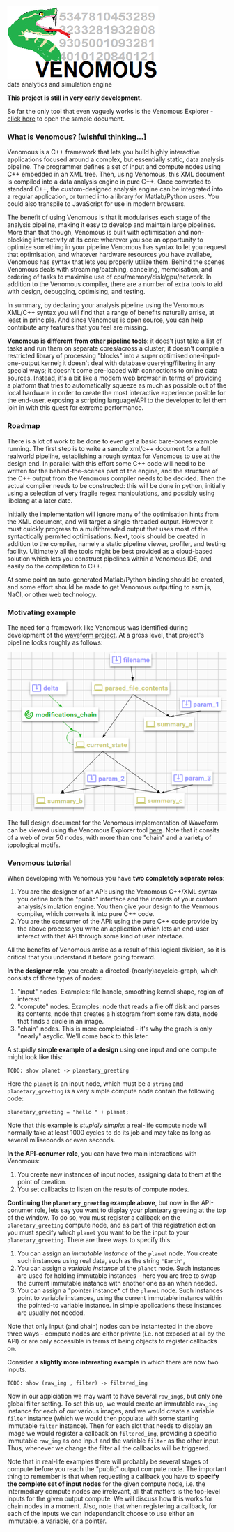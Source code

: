  ![venomous logo](/img/logo.png)    
data analytics and simulation engine

**This project is still in very early development.**

So far the only tool that even vaguely works is the Venomous Explorer - [click here](http://d1manson.github.io/venomous/explorer/) to open the sample document.

### What is Venomous?   [wishful thinking...]
Venomous is a C++ framework that lets you build highly interactive applications focused around a complex, but essentially static, data analysis pipeline.  The programmer defines a set of input and compute nodes using C++ embedded in an XML tree. Then, using Venomous, this XML document is compiled into a data analysis engine in pure C++.  Once converted to standard C++, the custom-designed analysis engine can be integrated into a regular application, or turned into a library for Matlab/Python users. You could also transpile to JavaScript for use in modern browsers.    

The benefit of using Venomous is that it modularises each stage of the analysis pipeline, making it easy to develop and maintain large pipelines.   More than that though, Venomous is built with optimisation and non-blocking interactivity at its core: wherever you see an opportunity to optimize something in your pipeline Venomous has syntax to let you request that optimisation, and whatever hardware resources you have availabe, Venomous has syntax that lets you properly utilize them.   Behind the scenes Venomous deals with streaming/batching, canceling, memoisation, and ordering of tasks to maximise use of cpu/memory/disk/gpu/network.   In addition to the Venomous compiler, there are a number of extra tools to aid with design, debugging, optimising, and testing.  

In summary, by declaring your analysis pipeline using the Venomous XML/C++ syntax you will find that a range of benefits naturally arrise, at least in principle. And since Venomous is open source, you can help contribute any features that you feel are missing.

**Venomous is different from [other pipeline tools](https://github.com/pditommaso/awesome-pipeline)**: it does't just take a list of tasks and run them on separate cores/across a cluster; it doesn't compile a restricted library of processing "blocks" into a super optimised one-input-one-output kernel; it doesn't deal with database querying/filtering in any special ways; it doesn't come pre-loaded with connections to online data sources.  Instead, it's a bit like a modern web browser in terms of providing a platform that tries to automatically squeeze as much as possible out of the local hardware in order to create the most interactive experience posible for the end-user, exposing a scripting language/API to the developer to let them join in with this quest for extreme performance.

### Roadmap   
There is a lot of work to be done to even get a basic bare-bones example running.  The first step is to write a sample xml/c++ document for a full realworld pipeline, establishing a rough syntax for Venomous to use at the design end.  In parallel with this effort some C++ code will need to be written for the behind-the-scenes part of the engine, and the structure of the C++ output from the Venomous compiler needs to be decided.   Then the actual compiler needs to be constructed: this will be done in python, initially using a selection of very fragile regex manipulations, and possibly using libclang at a later date.    

Initially the implementation will ignore many of the optimisation hints from the XML document, and will target a single-threaded output.  However it must quickly progress to a multithreaded output that uses most of the syntactically permited optimisations.  Next, tools should be created in addition to the compiler, namely a static pipeline viewer, profiler, and testing facility.   Ultimately all the tools might be best provided as a cloud-based solution which lets you construct pipelines within a Venomous IDE, and easily do the compilation to C++.

At some point an auto-generated Matlab/Python binding should be created, and some effort should be made to get Venomous outputting to asm.js, NaCl, or other web technology. 

### Motivating example
The need for a framework like Venomous was identified during development of the [waveform project](https://github.com/d1manson/waveform/).  At a gross level, that project's pipeline looks roughly as follows:

![dummy_example](/img/dummy_example.png) 

The full design document for the Venomous implementation of Waveform can be viewed using the Venomous Explorer tool [here](http://d1manson.github.io/venomous/explorer/).  Note that it consits of a web of over 50 nodes, with more than one "chain" and a variety of topological motifs.


### Venomous tutorial 

When developing with Venomous you have **two completely separate roles**:
1. You are the designer of an API: using the Venomous C++/XML syntax you define both the "public" interface and the innards of your custom analysis/simulation engine.  You then give your design to the Venmous compiler, which converts it into pure C++ code.
2. You are the consumer of the API: using the pure C++ code provide by the above process you write an application which lets an end-user interact with that API through some kind of user interface.  

All the benefits of Venomous arrise as a result of this logical division, so it is critical that you understand it before going forward.

**In the designer role**, you create a directed-(nearly)acyclcic-graph, which consists of three types of nodes:
1. "input" nodes. Examples: file handle, smoothing kernel shape, region of interest.
2. "compute" nodes. Examples: node that reads a file off disk and parses its contents, node that creates a histogram from some raw data, node that finds a circle in an image.
3. "chain" nodes. This is more complciated - it's why the graph is only "nearly" asyclic. We'll come back to this later.

A stupidly **simple example of a design** using one input and one compute might look like this:
```
TODO: show planet -> planetary_greeting
```
Here the `planet` is an input node, which must be a `string` and `planetary_greeting` is a very simple compute node contain the following code: 
```
planetary_greeting = "hello " + planet;
```
Note that this example is *stupidly simple*: a real-life compute node wll normally take at least 1000 cycles to do its job and may take as long as several miliseconds or even seconds.

**In the API-conumer role**, you can have two main interactions with Venomous:
1. You create new instances of input nodes, assigning data to them at the point of creation.
2. You set callbacks to listen on the results of compute nodes.

**Continuing the `planetary_greeting` example above**, but now in the API-conumer role, lets say you want to display your planteary greeting at the top of the window. To do so, you must register a callback on the `planetary_greeting` compute node, and as part of this registration action you must specify which `planet` you want to be the input to your `planetary_greeting`.  There are three ways to specify this:
1. You can assign an *immutable instance* of the `planet` node. You create such instances using real data, such as the string `"Earth"`,
2. You can assign a *variable instance* of the `planet` node. Such instances are used for holding immutable instances - here you are free to swap the current immutable instance with another one as an when needed.
3. You can assign a "pointer instance* of the `planet` node. Such instances point to variable instances, using the current immutable instance within the pointed-to  variable instance.  In simple applications these instances are usually not needed.
 
Note that only input (and chain) nodes can be instanteated in the above three ways - compute nodes are either private (i.e. not exposed at all by the API) or are only accessible in terms of being objects to register callbacks on.

Consider **a slightly more interesting example** in which there are now two inputs.
```
TODO: show (raw_img , filter) -> filtered_img 
```
Now in our applciation we may want to have several `raw_img`s, but only one global filter setting.  To set this up, we would create an immutable `raw_img` instance for each of our various images, and we would create a variable `filter` instance (which we would then populate with some starting immutable `filter` instance).  Then for each slot that needs to display an image we would register a callback on `filtered_img`, providing a specific immutable `raw_img` as one input and the variable `filter` as the other input.  Thus, whenever we change the filter all the callbacks will be triggered.

Note that in real-life examples there will probably be several stages of compute before you reach the "public" output compute node.  The important thing to remember is that when requesting a callback you have to **specify the complete set of input nodes** for the given compute node, i.e. the intermediary compute nodes are irrelevant, all that matters is the top-level inputs for the given output compute.  We will discuss how this works for chain nodes in a moment.  Also, note that when registering a callback, for each of the inputs we can independandlt choose to use either an immutable, a variable, or a pointer.




